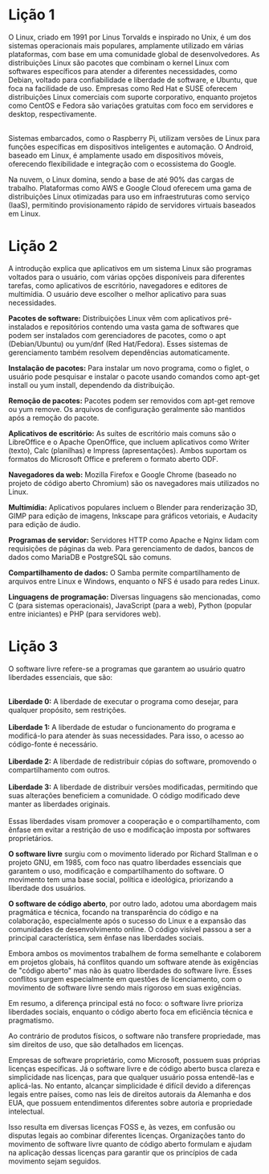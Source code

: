 <h1> Lição 1</h1>
O Linux, criado em 1991 por Linus Torvalds e inspirado no Unix, é um dos sistemas operacionais mais populares, amplamente utilizado em várias plataformas, com base em uma comunidade global de desenvolvedores. As distribuições Linux são pacotes que combinam o kernel Linux com softwares específicos para atender a diferentes necessidades, como Debian, voltado para confiabilidade e liberdade de software, e Ubuntu, que foca na facilidade de uso. Empresas como Red Hat e SUSE oferecem distribuições Linux comerciais com suporte corporativo, enquanto projetos como CentOS e Fedora são variações gratuitas com foco em servidores e desktop, respectivamente.<br><br>

Sistemas embarcados, como o Raspberry Pi, utilizam versões de Linux para funções específicas em dispositivos inteligentes e automação. O Android, baseado em Linux, é amplamente usado em dispositivos móveis, oferecendo flexibilidade e integração com o ecossistema do Google.<br>

Na nuvem, o Linux domina, sendo a base de até 90% das cargas de trabalho. Plataformas como AWS e Google Cloud oferecem uma gama de distribuições Linux otimizadas para uso em infraestruturas como serviço (IaaS), permitindo provisionamento rápido de servidores virtuais baseados em Linux.<br>

<h1>Lição 2</h1>
A introdução explica que aplicativos em um sistema Linux são programas voltados para o usuário, com várias opções disponíveis para diferentes tarefas, como aplicativos de escritório, navegadores e editores de multimídia. O usuário deve escolher o melhor aplicativo para suas necessidades.<br>

<strong>Pacotes de software:</strong> Distribuições Linux vêm com aplicativos pré-instalados e repositórios contendo uma vasta gama de softwares que podem ser instalados com gerenciadores de pacotes, como o apt (Debian/Ubuntu) ou yum/dnf (Red Hat/Fedora). Esses sistemas de gerenciamento também resolvem dependências automaticamente.<br>

<strong>Instalação de pacotes:</strong> Para instalar um novo programa, como o figlet, o usuário pode pesquisar e instalar o pacote usando comandos como apt-get install ou yum install, dependendo da distribuição.<br>

<strong>Remoção de pacotes:</strong> Pacotes podem ser removidos com apt-get remove ou yum remove. Os arquivos de configuração geralmente são mantidos após a remoção do pacote.<br>

<strong>Aplicativos de escritório:</strong> As suítes de escritório mais comuns são o LibreOffice e o Apache OpenOffice, que incluem aplicativos como Writer (texto), Calc (planilhas) e Impress (apresentações). Ambos suportam os formatos do Microsoft Office e preferem o formato aberto ODF.<br>

<strong>Navegadores da web:</strong> Mozilla Firefox e Google Chrome (baseado no projeto de código aberto Chromium) são os navegadores mais utilizados no Linux.<br>

<strong>Multimídia:</strong> Aplicativos populares incluem o Blender para renderização 3D, GIMP para edição de imagens, Inkscape para gráficos vetoriais, e Audacity para edição de áudio.<br>

<strong>Programas de servidor:</strong> Servidores HTTP como Apache e Nginx lidam com requisições de páginas da web. Para gerenciamento de dados, bancos de dados como MariaDB e PostgreSQL são comuns.<br>

<strong>Compartilhamento de dados:</strong> O Samba permite compartilhamento de arquivos entre Linux e Windows, enquanto o NFS é usado para redes Linux.<br>

<strong>Linguagens de programação:</strong> Diversas linguagens são mencionadas, como C (para sistemas operacionais), JavaScript (para a web), Python (popular entre iniciantes) e PHP (para servidores web).<br>

<h1>Lição 3</h1>
O software livre refere-se a programas que garantem ao usuário quatro liberdades essenciais, que são:<br><br>

<strong>Liberdade 0:</strong> A liberdade de executar o programa como desejar, para qualquer propósito, sem restrições.<br><br>
<strong>Liberdade 1:</strong> A liberdade de estudar o funcionamento do programa e modificá-lo para atender às suas necessidades. Para isso, o acesso ao código-fonte é necessário.<br><br>
<strong>Liberdade 2:</strong> A liberdade de redistribuir cópias do software, promovendo o compartilhamento com outros.<br><br>
<strong>Liberdade 3:</strong> A liberdade de distribuir versões modificadas, permitindo que suas alterações beneficiem a comunidade. O código modificado deve manter as liberdades originais.<br><br>
Essas liberdades visam promover a cooperação e o compartilhamento, com ênfase em evitar a restrição de uso e modificação imposta por softwares proprietários.<br>

<strong>O software livre</strong> surgiu com o movimento liderado por Richard Stallman e o projeto GNU, em 1985, com foco nas quatro liberdades essenciais que garantem o uso, modificação e compartilhamento do software. O movimento tem uma base social, política e ideológica, priorizando a liberdade dos usuários.<br>

<strong>O software de código aberto</strong>, por outro lado, adotou uma abordagem mais pragmática e técnica, focando na transparência do código e na colaboração, especialmente após o sucesso do Linux e a expansão das comunidades de desenvolvimento online. O código visível passou a ser a principal característica, sem ênfase nas liberdades sociais.

Embora ambos os movimentos trabalhem de forma semelhante e colaborem em projetos globais, há conflitos quando um software atende às exigências de "código aberto" mas não às quatro liberdades do software livre. Esses conflitos surgem especialmente em questões de licenciamento, com o movimento de software livre sendo mais rigoroso em suas exigências.

Em resumo, a diferença principal está no foco: o software livre prioriza liberdades sociais, enquanto o código aberto foca em eficiência técnica e pragmatismo.

Ao contrário de produtos físicos, o software não transfere propriedade, mas sim direitos de uso, que são detalhados em licenças.

Empresas de software proprietário, como Microsoft, possuem suas próprias licenças específicas. Já o software livre e de código aberto busca clareza e simplicidade nas licenças, para que qualquer usuário possa entendê-las e aplicá-las. No entanto, alcançar simplicidade é difícil devido a diferenças legais entre países, como nas leis de direitos autorais da Alemanha e dos EUA, que possuem entendimentos diferentes sobre autoria e propriedade intelectual.

Isso resulta em diversas licenças FOSS e, às vezes, em confusão ou disputas legais ao combinar diferentes licenças. Organizações tanto do movimento de software livre quanto de código aberto formulam e ajudam na aplicação dessas licenças para garantir que os princípios de cada movimento sejam seguidos.
